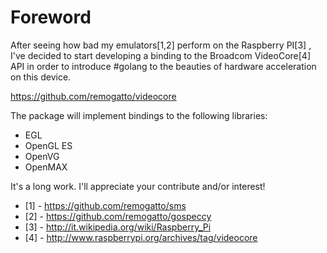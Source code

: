 # Foreword

After seeing how bad my emulators[1,2] perform on the Raspberry PI[3]
, I've decided to start developing a binding to the Broadcom
VideoCore[4] API in order to introduce #golang to the beauties of
hardware acceleration on this device.

https://github.com/remogatto/videocore

The package will implement bindings to the following libraries:

* EGL
* OpenGL ES
* OpenVG
* OpenMAX

It's a long work. I'll appreciate your contribute and/or interest!

* [1] - https://github.com/remogatto/sms
* [2] - https://github.com/remogatto/gospeccy
* [3] - http://it.wikipedia.org/wiki/Raspberry_Pi
* [4] - http://www.raspberrypi.org/archives/tag/videocore

